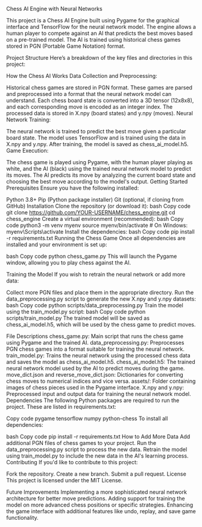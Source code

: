 Chess AI Engine with Neural Networks

This project is a Chess AI Engine built using Pygame for the graphical interface and TensorFlow for the neural network model. The engine allows a human player to compete against an AI that predicts the best moves based on a pre-trained model. The AI is trained using historical chess games stored in PGN (Portable Game Notation) format.

Project Structure
Here’s a breakdown of the key files and directories in this project:


How the Chess AI Works
Data Collection and Preprocessing:

Historical chess games are stored in PGN format. These games are parsed and preprocessed into a format that the neural network model can understand.
Each chess board state is converted into a 3D tensor (12x8x8), and each corresponding move is encoded as an integer index.
The processed data is stored in X.npy (board states) and y.npy (moves).
Neural Network Training:

The neural network is trained to predict the best move given a particular board state.
The model uses TensorFlow and is trained using the data in X.npy and y.npy. After training, the model is saved as chess_ai_model.h5.
Game Execution:

The chess game is played using Pygame, with the human player playing as white, and the AI (black) using the trained neural network model to predict its moves.
The AI predicts its move by analyzing the current board state and choosing the best move according to the model's output.
Getting Started
Prerequisites
Ensure you have the following installed:

Python 3.8+
Pip (Python package installer)
Git (optional, if cloning from GitHub)
Installation
Clone the repository (or download it):
bash
Copy code
git clone https://github.com/YOUR-USERNAME/chess_engine.git
cd chess_engine
Create a virtual environment (recommended):
bash
Copy code
python3 -m venv myenv
source myenv/bin/activate  # On Windows: myenv\Scripts\activate
Install the dependencies:
bash
Copy code
pip install -r requirements.txt
Running the Chess Game
Once all dependencies are installed and your environment is set up:

bash
Copy code
python chess_game.py
This will launch the Pygame window, allowing you to play chess against the AI.

Training the Model
If you wish to retrain the neural network or add more data:

Collect more PGN files and place them in the appropriate directory.
Run the data_preprocessing.py script to generate the new X.npy and y.npy datasets:
bash
Copy code
python scripts/data_preprocessing.py
Train the model using the train_model.py script:
bash
Copy code
python scripts/train_model.py
The trained model will be saved as chess_ai_model.h5, which will be used by the chess game to predict moves.

File Descriptions
chess_game.py: Main script that runs the chess game using Pygame and the trained AI.
data_preprocessing.py: Preprocesses PGN chess games into a format suitable for training the neural network.
train_model.py: Trains the neural network using the processed chess data and saves the model as chess_ai_model.h5.
chess_ai_model.h5: The trained neural network model used by the AI to predict moves during the game.
move_dict.json and reverse_move_dict.json: Dictionaries for converting chess moves to numerical indices and vice versa.
assets/: Folder containing images of chess pieces used in the Pygame interface.
X.npy and y.npy: Preprocessed input and output data for training the neural network model.
Dependencies
The following Python packages are required to run the project. These are listed in requirements.txt:

Copy code
pygame
tensorflow
numpy
python-chess
To install all dependencies:

bash
Copy code
pip install -r requirements.txt
How to Add More Data
Add additional PGN files of chess games to your project.
Run the data_preprocessing.py script to process the new data.
Retrain the model using train_model.py to include the new data in the AI's learning process.
Contributing
If you'd like to contribute to this project:

Fork the repository.
Create a new branch.
Submit a pull request.
License
This project is licensed under the MIT License.

Future Improvements
Implementing a more sophisticated neural network architecture for better move predictions.
Adding support for training the model on more advanced chess positions or specific strategies.
Enhancing the game interface with additional features like undo, replay, and save game functionality.
